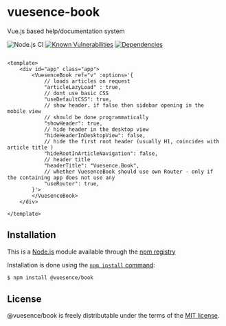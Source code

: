# vuesence-book

Vue.js based help/documentation system

![Node.js CI](https://github.com/altrusl/vuesence-book/workflows/Node.js%20CI/badge.svg)
[![Known Vulnerabilities](https://snyk.io/test/github/altrusl/vuesence-book/badge.svg)](https://snyk.io/test/github/altrusl/vuesence-book)
[![Dependencies](https://david-dm.org/altrusl/vuesence-book.svg)](https://david-dm.org/altrusl/vuesence-book.svg)

```vue

<template>
	<div id="app" class="app">
		<VuesenceBook ref="v" :options='{
			// loads articles on request
			"articleLazyLoad" : true,
			// dont use basic CSS
			"useDefaultCSS": true,
			// show header. if false then sidebar opening in the mobile view
			// should be done programmatically
			"showHeader": true,
			// hide header in the desktop view
			"hideHeaderInDesktopView": false,
			// hide the first root header (usually H1, coincides with article title )
			"hideRootInArticleNavigation": false,
			// header title
			"headerTitle": "Vuesence.Book",
			// whether VuesenceBook should use own Router - only if the containing app does not use any			
			"useRouter": true,
		}'>
		</VuesenceBook>
	</div>
	
</template>

```


## Installation

This is a [Node.js](https://nodejs.org/en/) module available through the
[npm registry](https://www.npmjs.com/)

Installation is done using the
[`npm install` command](https://docs.npmjs.com/getting-started/installing-npm-packages-locally):

```bash
$ npm install @vuesence/book
```


## License

@vuesence/book is freely distributable under the terms of the [MIT license](LICENSE).
